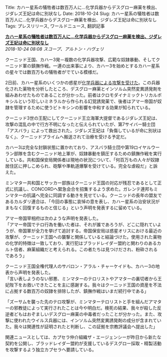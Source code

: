 Title: カハー星系の犠牲者は数百万人に…化学兵器からデスグロー麻薬を検出、ジダレズ王妃は命に別状なし
Date: 2018-10-24
Slug: カハー星系の犠牲者は数百万人に…化学兵器からデスグロー麻薬を検出、ジダレズ王妃は命に別状なし
Tags: プレスリリース, ワールドニュース, 翻訳記事

<p class="lead"><strong><a href="https://community.eveonline.com/news/news-channels/world-news/kahah-casualties-in-the-millions-deathglow-drug-linked-to-attacks-queen-zidarez-injured-but-safe/">カハー星系の犠牲者は数百万人に…化学兵器からデスグロー麻薬を検出、ジダレズ王妃は命に別状なし</a></strong><br/>
<em>2018-10-24 08:08 スコープ、アルトン・ハヴェリ</em></p>
<p>クーニッド王国、カハー3発－複数の化学兵器攻撃、広範な奴隷暴動、そしてクーニッド軍の鎮撫作戦。一連の出来事により、カハー3を始めとするカハー星系の星々では数百万もの犠牲者がでている模様だ。</p>
<p>2日前、カハー星系のいくつかの惑星が<a href="https://community.eveonline.com/news/news-channels/world-news/major-chemical-weapons-attacks-in-khanid-kingdom-queen-zidarez-missing-slave-revolts-reported/">化学兵器による攻撃を受けた</a>。この兵器化された薬物を分析したところ、デスグロー麻薬とインソルム突然変異誘発剤を組みあわせたものであることが分かった。前者はクロモダイナミックトリカルボキシルという珍しいミネラルから作られる幻覚誘発薬で、後者はアマー帝国が奴隷を管理するために使うビトキシンの影響を中和する効果が知られている。</p>
<p>クーニッド3世の王配にしてクーニッド王立海軍大提督であるジダレズ王妃は、攻撃の混乱の中で行方不明になったと伝えられていたが、第7サイバー騎士団「アスバラ」によって救出された。ジダレズ王妃は「負傷しているが命に別状はなく」、クーニッドプライムへ搬送されて治療を受ける予定だ。</p>
<p>カハー3は完全な封鎖状態に置かれており、アスバラ騎士団や第19ロイヤルウーラン部隊を含むクーニッド地上軍が、奴隷暴動を鎮圧するための鎮撫作戦を実行している。共和国保安局関係者は現地の状況について、「何百万もの人々が奴隷居住区に押しこめられ、砲撃や準軌道爆撃を受けている。完全な虐殺だ」と訴えた。</p>
<p>ミンマター共和国とサッカー部族はクーニッド王国の対応が残忍であるとして正式に抗議し、CONCORDへ緊急会合を招集するよう求めた。ガレンテ連邦もミンマターの抗議へ完全に同調する動きを見せている。クーニッドの長年の盟友であるカルダリ連合は、「今回の事態に哀悼の意を表し、カハー星系の治安状況がまもなく回復するものと信じる」という声明を発表するに留めている。</p>
<p>アマー帝国宰相府は次のような声明を発表した。<br/>
「アマー帝国でテロ行為を働いた者は、それが誰であろうが、どこに隠れていようが、帝国軍が全力を挙げて追討する。帝国保安局は惑星オリスにおける最近の攻撃が、クーニッド王国への襲撃と関係していると結論づけた。使用された薬物の化学的特徴は一致しており、実行犯はブラッドレイダー盟約と関わりのあるカルト信者、麻薬組織だと考えられる。この者たちは見つけだされ、粉砕されるであろう」</p>
<p>クーニッド王国全権代理人のサバロン・アラル・チャーケイドも、カハー3の地表から声明を発表した。<br/>
「言い表しようのない邪悪、ミンマターのテロリストやアマターの裏切者から王妃陛下をお救いできたことを主に感謝する。我々はクーニッド王国の資産を不法に占拠する数百万の奴隷を排除したが、鎮撫作戦はいまだ続行中である」</p>
<p>「ズーサムを襲った先のテロ攻撃が、ミンマターテロリストと手を組んだアマターの邪教徒によって実行されたことは今や明白だ。検死の結果、我々が殺した反逆者どもはおぞましいデスグロー麻薬の中毒者だったことが分かった。また、攻撃に使われたウイルス兵器には、インソルム突然変異誘発剤の成分が含まれていた。我々は関連性が証明されたと判断し、この証拠を宗教評議会へ提出した」</p>
<p>関連ニュースとしては、カプセラ仲介組織ザ・エージェンシーが昨日から新たな契約を公開し、ブラッドレイダー盟約が支援しているデスグロー採取・精製活動を攻撃するよう独立カプセラへ要請している。</p>

